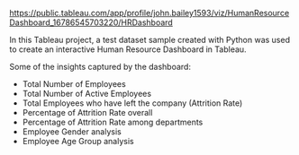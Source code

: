 https://public.tableau.com/app/profile/john.bailey1593/viz/HumanResourceDashboard_16786545703220/HRDashboard

In this Tableau project, a test dataset sample created with Python was used to create an interactive Human Resource Dashboard in Tableau. 

Some of the insights captured by the dashboard:

- Total Number of Employees
- Total Number of Active Employees
- Total Employees who have left the company (Attrition Rate)
- Percentage of Attrition Rate overall
- Percentage of Attrition Rate among departments
- Employee Gender analysis
- Employee Age Group analysis
